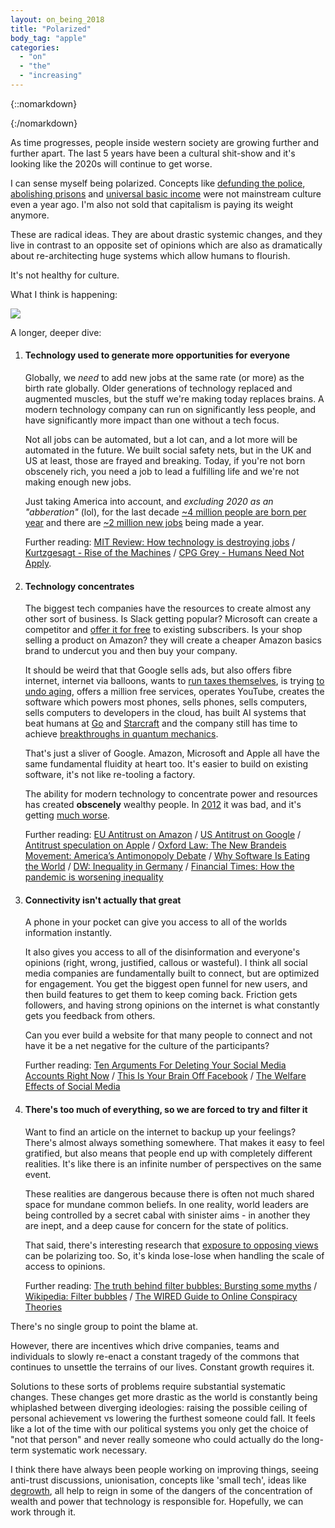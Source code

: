 ```yaml
---
layout: on_being_2018
title: "Polarized"
body_tag: "apple"
categories:
  - "on"
  - "the"
  - "increasing"
---
```


{::nomarkdown}

<style>
div.container p a {
    background-color: transparent;
    color: black;
    padding: 0 6px;
}

</style>

{:/nomarkdown}

As time progresses, people inside western society are growing further and further apart. The last 5 years have been a
cultural shit-show and it's looking like the 2020s will continue to get worse.

I can sense myself being polarized. Concepts like
[defunding the police](https://en.wikipedia.org/wiki/Defund_the_police),
[abolishing prisons](https://www.gq.com/story/what-is-prison-abolition) and
[universal basic income](https://www.investopedia.com/terms/b/basic-income.asp) were not mainstream culture even a year
ago. I'm also not sold that capitalism is paying its weight anymore.

These are radical ideas. They are about drastic systemic changes, and they live in contrast to an opposite set of
opinions which are also as dramatically about re-architecting huge systems which allow humans to flourish.

It's not healthy for culture.

What I think is happening:

<img src="/assets/images/34/ineq.png">

A longer, deeper dive:

1. #### Technology used to generate more opportunities for everyone

   Globally, we _need_ to add new jobs at the same rate (or more) as the birth rate globally. Older generations of
   technology replaced and augmented muscles, but the stuff we're making today replaces brains. A modern technology
   company can run on significantly less people, and have significantly more impact than one without a tech focus.

   Not all jobs can be automated, but a lot can, and a lot more will be automated in the future. We built social safety
   nets, but in the UK and US at least, those are frayed and breaking. Today, if you're not born obscenely rich, you
   need a job to lead a fulfilling life and we're not making enough new jobs.

   Just taking America into account, and _excluding 2020 as an "abberation"_ (lol), for the last decade
   [~4 million people are born per year](https://www.cdc.gov/nchs/fastats/births.htm) and there are
   [~2 million new jobs](https://finance.yahoo.com/news/job-creation-strong-2019-could-162245516.html) being made a
   year.

   Further reading:
   [MIT Review: How technology is destroying jobs](https://www.technologyreview.com/2013/06/12/178008/how-technology-is-destroying-jobs/)
   / [Kurtzgesagt - Rise of the Machines](https://kurzgesagt.org/portfolio/the-rise-of-the-machines/) /
   [CPG Grey - Humans Need Not Apply](https://www.youtube.com/watch?v=7Pq-S557XQU).

1. #### Technology concentrates

   The biggest tech companies have the resources to create almost any other sort of business. Is Slack getting popular?
   Microsoft can create a competitor and
   [offer it for free](https://www.techradar.com/uk/news/slack-is-taking-microsoft-teams-to-court) to existing
   subscribers. Is your shop selling a product on Amazon? they will create a cheaper Amazon basics brand to undercut you
   and then buy your company.

   It should be weird that that Google sells ads, but also offers fibre internet, internet via balloons, wants to
   [run taxes themselves](https://www.theglobeandmail.com/business/article-sidewalk-labs-document-reveals-companys-early-plans-for-data/),
   is trying [to undo aging](https://www.calicolabs.com), offers a million free services, operates YouTube, creates the
   software which powers most phones, sells phones, sells computers, sells computers to developers in the cloud, has
   built AI systems that beat humans at [Go](https://deepmind.com/research/alphago/) and
   [Starcraft](https://www.theverge.com/2019/10/30/20939147/deepmind-google-alphastar-starcraft-2-research-grandmaster-level)
   and the company still has time to achieve
   [breakthroughs in quantum mechanics](https://www.inverse.com/article/59507-full-quantum-supremacy-paper).

   That's just a sliver of Google. Amazon, Microsoft and Apple all have the same fundamental fluidity at heart too. It's
   easier to build on existing software, it's not like re-tooling a factory.

   The ability for modern technology to concentrate power and resources has created **obscenely** wealthy people. In
   [2012](https://www.bbc.co.uk/news/business-16545898) it was bad, and it's getting
   [much worse](https://www.theguardian.com/news/2019/sep/09/inequality-is-it-rising-and-can-we-reverse-it).

   Further reading:
   [EU Antitrust on Amazon](https://eandt.theiet.org/content/articles/2020/11/eu-smacks-amazon-with-antitrust-charges-over-seller-data/)
   / [US Antitrust on Google](https://www.nytimes.com/2020/10/20/technology/antitrust-google.html) /
   [Antitrust speculation on Apple](https://www.fool.com/investing/2020/11/03/apple-warns-investors-of-antitrust-risks/)
   /
   [Oxford Law: The New Brandeis Movement: America’s Antimonopoly Debate](https://academic.oup.com/jeclap/article/9/3/131/4915966)
   / [Why Software Is Eating the World](https://a16z.com/2011/08/20/why-software-is-eating-the-world/) /
   [DW: Inequality in Germany](https://www.youtube.com/watch?v=AFIxi7BiScI) /
   [Financial Times: How the pandemic is worsening inequality](https://www.ft.com/content/cd075d91-fafa-47c8-a295-85bbd7a36b50?accessToken=zwAAAXa9li8okdPNB12R-vpHyNOilYW716NrUA.MEYCIQDq1OZ18iMlQ7jBBRz8UjkIykjoGr5rd1sof0zyGddmdgIhAKwxpLMdIVBY3OuE9s8rMJjE4qcSMHXlYPE8Om_NcJTk&sharetype=gift?token=620e9931-7ebd-4738-8080-4e1ad7069643)

1. #### Connectivity isn't actually that great

   A phone in your pocket can give you access to all of the worlds information instantly.

   It also gives you access to all of the disinformation and everyone's opinions (right, wrong, justified, callous or
   wasteful). I think all social media companies are fundamentally built to connect, but are optimized for engagement.
   You get the biggest open funnel for new users, and then build features to get them to keep coming back. Friction gets
   followers, and having strong opinions on the internet is what constantly gets you feedback from others.

   Can you ever build a website for that many people to connect and not have it be a net negative for the culture of the
   participants?

   Further reading:
   [Ten Arguments For Deleting Your Social Media Accounts Right Now](https://www.goodreads.com/book/show/37830765-ten-arguments-for-deleting-your-social-media-accounts-right-now)
   / [This Is Your Brain Off Facebook](https://www.nytimes.com/2019/01/30/health/facebook-psychology-health.html) /
   [The Welfare Effects of Social Media](https://pubs.aeaweb.org/doi/pdfplus/10.1257/aer.20190658)

1. #### There's too much of everything, so we are forced to try and filter it

   Want to find an article on the internet to backup up your feelings? There's almost always something somewhere. That makes
   it easy to feel gratified, but also means that people end up with completely different realities. It's like there is
   an infinite number of perspectives on the same event.

   These realities are dangerous because there is often not much shared space for mundane common beliefs. In one
   reality, world leaders are being controlled by a secret cabal with sinister aims - in another they are inept, and a
   deep cause for concern for the state of politics.

   That said, there's interesting research that [exposure to opposing views](https://www.pnas.org/content/115/37/9216)
   can be polarizing too. So, it's kinda lose-lose when handling the scale of access to opinions.

   Further reading:
   [The truth behind filter bubbles: Bursting some myths](https://reutersinstitute.politics.ox.ac.uk/risj-review/truth-behind-filter-bubbles-bursting-some-myths)
   / [Wikipedia: Filter bubbles](https://en.wikipedia.org/wiki/Filter_bubble) /
   [The WIRED Guide to Online Conspiracy Theories](https://www.wired.com/story/wired-guide-to-conspiracy-theories/)

There's no single group to point the blame at.

However, there are incentives which drive companies, teams and individuals to slowly re-enact a constant tragedy of the
commons that continues to unsettle the terrains of our lives. Constant growth requires it.

Solutions to these sorts of problems require substantial systematic changes. These changes get more drastic as the world
is constantly being whiplashed between diverging ideologies: raising the possible ceiling of personal achievement vs
lowering the furthest someone could fall. It feels like a lot of the time with our political systems you only get the
choice of "not that person" and never really someone who could actually do the long-term systematic work necessary.

I think there have always been people working on improving things, seeing anti-trust discussions, unionisation, concepts
like 'small tech', ideas like [degrowth](https://www.youtube.com/watch?v=0MXP2E09dJQ), all help to reign in some of the
dangers of the concentration of wealth and power that technology is responsible for. Hopefully, we can work through it.
